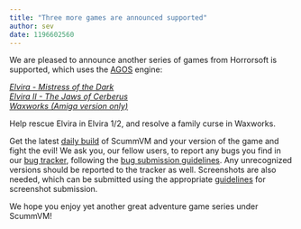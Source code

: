 ```yaml
---
title: "Three more games are announced supported"
author: sev
date: 1196602560
---
```


We are pleased to announce another series of games from Horrorsoft is supported, which uses the [AGOS](http://wiki.scummvm.org/index.php/AGOS) engine:

[*Elvira - Mistress of the Dark*](http://wiki.scummvm.org/index.php/Elvira:_Mistress_of_the_Dark)  
[*Elvira II - The Jaws of Cerberus*](http://wiki.scummvm.org/index.php/Elvira_2:_The_Jaws_of_Cerberus)  
[*Waxworks (Amiga version only)*](http://wiki.scummvm.org/index.php/Waxworks)  

Help rescue Elvira in Elvira 1/2, and resolve a family curse in Waxworks.

Get the latest [daily build](/downloads/#daily) of ScummVM and your version of the game and fight the evil! We ask you, our fellow users, to report any bugs you find in our [bug tracker](http://bugs.scummvm.org/), following the [bug submission guidelines](/faq/#question.report-bugs). Any unrecognized versions should be reported to the tracker as well. Screenshots are also needed, which can be submitted using the appropriate [guidelines](http://wiki.scummvm.org/index.php/Screenshots) for screenshot submission.

We hope you enjoy yet another great adventure game series under ScummVM!
